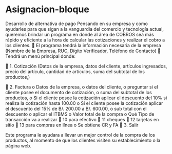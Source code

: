 # Asignacion-bloque
Desarrollo de alternativa de pago Pensando en su empresa y como ayudarles para que sigan a la vanguardia del comercio y tecnología actual, queremos brindar un programa en donde al área de COBROS sea más rápido y eficiente a la hora de calcular las cotizaciones y realizar el cobro a los clientes. 
	El programa tendrá la información necesaria de la empresa (Nombre de la Empresa, RUC, Dígito Verificador, Teléfono de Contacto)
	Tendrá un menú principal donde:

	1. Cotización (Datos de la empresa, datos del cliente, artículos ingresados, precio del artículo, cantidad de artículos, suma del subtotal de los productos,)

	2. Factura 
o	Datos de la empresa, 
o	datos del cliente, 
o	preguntar si el cliente posee el documento de cotización,
o	 suma del subtotal de los productos, 
o	Si el cliente posee la cotización aplicar el descuento del 10% si realiza la cotización hasta 100.00
o	Si el cliente posee la cotización aplicar el descuento del 15% de B/. 200.00 a B/. 600.00, 
o	sub total con el descuento
o	aplicar el ITBMS 
o	Valor total de la compra 
o	Qué Tipo de transacción va a realizar 
	10 para efectivo
	11 cheques 
	12 tarjetas en sitio
	13 para compras en línea
o	Se obtiene CR y FA
	3. Salir 

Este programa le ayudara a llevar un mejor control de la compra de los productos, al momento de que los clientes visiten su establecimiento o la página web.
